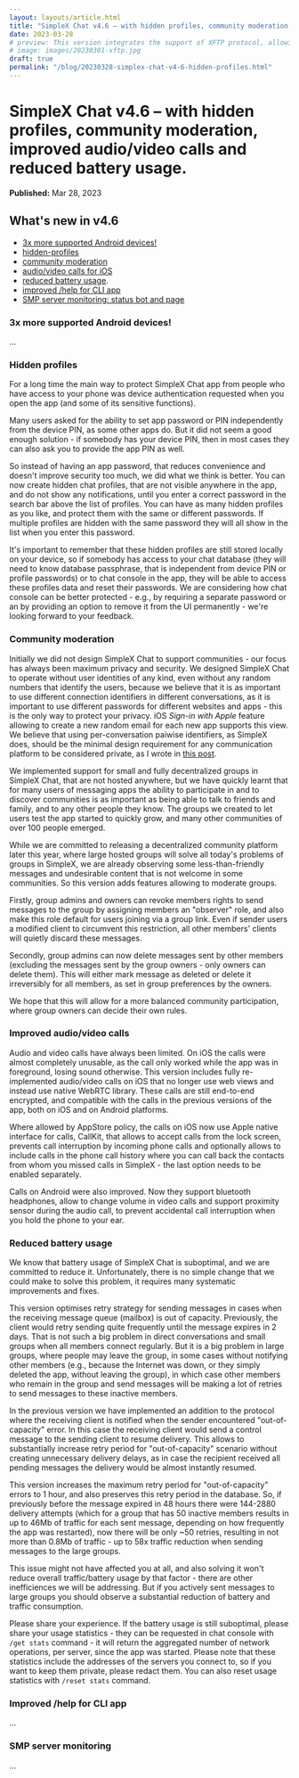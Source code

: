 ```yaml
---
layout: layouts/article.html
title: "SimpleX Chat v4.6 – with hidden profiles, community moderation, improved audio/video calls and reduced battery usage."
date: 2023-03-28
# preview: This version integrates the support of XFTP protocol, allowing to receive up to 1gb files, even when the sender is offline.
# image: images/20230301-xftp.jpg
draft: true
permalink: "/blog/20230328-simplex-chat-v4-6-hidden-profiles.html"
---
```


# SimpleX Chat v4.6 – with hidden profiles, community moderation, improved audio/video calls and reduced battery usage.

**Published:** Mar 28, 2023

## What's new in v4.6

- [3x more supported Android devices!](#3x-more-supported-android-devices)
- [hidden-profiles](#hidden-profiles)
- [community moderation](#community-moderation)
- [audio/video calls for iOS](#audiovideo-calls-for-ios)
- [reduced battery usage](#reduced-battery-usage).
- [improved /help for CLI app](#improved-help-for-cli-app)
- [SMP server monitoring: status bot and page](#smp-server-monitoring)

### 3x more supported Android devices!

...

### Hidden profiles

For a long time the main way to protect SimpleX Chat app from people who have access to your phone was device authentication requested when you open the app (and some of its sensitive functions).

Many users asked for the ability to set app password or PIN independently from the device PIN, as some other apps do. But it did not seem a good enough solution - if somebody has your device PIN, then in most cases they can also ask you to provide the app PIN as well.

So instead of having an app password, that reduces convenience and doesn't improve security too much, we did what we think is better. You can now create hidden chat profiles, that are not visible anywhere in the app, and do not show any notifications, until you enter a correct password in the search bar above the list of profiles. You can have as many hidden profiles as you like, and protect them with the same or different passwords. If multiple profiles are hidden with the same password they will all show in the list when you enter this password.

It's important to remember that these hidden profiles are still stored locally on your device, so if somebody has access to your chat database (they will need to know database passphrase, that is independent from device PIN or profile passwords) or to chat console in the app, they will be able to access these profiles data and reset their passwords. We are considering how chat console can be better protected - e.g., by requiring a separate password or an by providing an option to remove it from the UI permanently - we're looking forward to your feedback.

### Community moderation

Initially we did not design SimpleX Chat to support communities - our focus has always been maximum privacy and security. We designed SimpleX Chat to operate without user identities of any kind, even without any random numbers that identify the users, because we believe that it is as important to use different connection identifiers in different conversations, as it is important to use different passwords for different websites and apps - this is the only way to protect your privacy. iOS *Sign-in with Apple* feature allowing to create a new random email for each new app supports this view. We believe that using per-conversation paiwise identifiers, as SimpleX does, should be the minimal design requirement for any communication platform to be considered private, as I wrote in [this post](https://www.poberezkin.com/posts/2022-12-07-why-privacy-needs-to-be-redefined.html).

We implemented support for small and fully decentralized groups in SimpleX Chat, that are not hosted anywhere, but we have quickly learnt that for many users of messaging apps the ability to participate in and to discover communities is as important as being able to talk to friends and family, and to any other people they know. The groups we created to let users test the app started to quickly grow, and many other communities of over 100 people emerged.

While we are committed to releasing a decentralized community platform later this year, where large hosted groups will solve all today's problems of groups in SimpleX, we are already observing some less-than-friendly messages and undesirable content that is not welcome in some communities. So this version adds features allowing to moderate groups.

Firstly, group admins and owners can revoke members rights to send messages to the group by assigning members an "observer" role, and also make this role default for users joining via a group link. Even if sender users a modified client to circumvent this restriction, all other members' clients will quietly discard these messages.

Secondly, group admins can now delete messages sent by other members (excluding the messages sent by the group owners - only owners can delete them). This will either mark message as deleted or delete it irreversibly for all members, as set in group preferences by the owners.

We hope that this will allow for a more balanced community participation, where group owners can decide their own rules.

### Improved audio/video calls

Audio and video calls have always been limited. On iOS the calls were almost completely unusable, as the call only worked while the app was in foreground, losing sound otherwise. This version includes fully re-implemented audio/video calls on iOS that no longer use web views and instead use native WebRTC library. These calls are still end-to-end encrypted, and compatible with the calls in the previous versions of the app, both on iOS and on Android platforms.

Where allowed by AppStore policy, the calls on iOS now use Apple native interface for calls, CallKit, that allows to accept calls from the lock screen, prevents call interruption by incoming phone calls and optionally allows to include calls in the phone call history where you can call back the contacts from whom you missed calls in SimpleX - the last option needs to be enabled separately.

Calls on Android were also improved. Now they support bluetooth headphones, allow to change volume in video calls and support proximity sensor during the audio call, to prevent accidental call interruption when you hold the phone to your ear.

### Reduced battery usage

We know that battery usage of SimpleX Chat is suboptimal, and we are committed to reduce it. Unfortunately, there is no simple change that we could make to solve this problem, it requires many systematic improvements and fixes.

This version optimises retry strategy for sending messages in cases when the receiving message queue (mailbox) is out of capacity. Previously, the client would retry sending quite frequently until the message expires in 2 days. That is not such a big problem in direct conversations and small groups when all members connect regularly. But it is a big problem in large groups, where people may leave the group, in some cases without notifying other members (e.g., because the Internet was down, or they simply deleted the app, without leaving the group), in which case other members who remain in the group and send messages will be making a lot of retries to send messages to these inactive members.

In the previous version we have implemented an addition to the protocol where the receiving client is notified when the sender encountered "out-of-capacity" error. In this case the receiving client would send a control message to the sending client to resume delivery. This allows to substantially increase retry period for "out-of-capacity" scenario without creating unnecessary delivery delays, as in case the recipient received all pending messages the delivery would be almost instantly resumed.

This version increases the maximum retry period for "out-of-capacity" errors to 1 hour, and also preserves this retry period in the database. So, if previously before the message expired in 48 hours there were 144-2880 delivery attempts (which for a group that has 50 inactive members results in up to 46Mb of traffic for each sent message, depending on how frequently the app was restarted), now there will be only ~50 retries, resulting in not more than 0.8Mb of traffic - up to 58x traffic reduction when sending messages to the large groups.

This issue might not have affected you at all, and also solving it won't reduce overall traffic/battery usage by that factor - there are other inefficiences we will be addressing. But if you actively sent messages to large groups you should observe a substantial reduction of battery and traffic consumption.

Please share your experience. If the battery usage is still suboptimal, please share your usage statistics - they can be requested in chat console with `/get stats` command - it will return the aggregated number of network operations, per server, since the app was started. Please note that these statistics include the addresses of the servers you connect to, so if you want to keep them private, please redact them. You can also reset usage statistics with `/reset stats` command.

### Improved /help for CLI app

...

### SMP server monitoring

...
